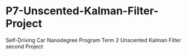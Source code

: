# P7-Unscented-Kalman-Filter-Project
Self-Driving Car Nanodegree Program Term 2 Unscented Kalman Filter second Project
